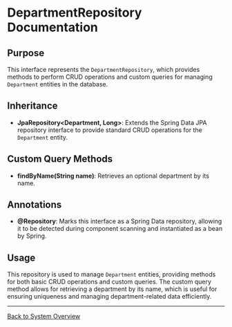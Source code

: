 # DepartmentRepository Documentation

## Purpose

This interface represents the `DepartmentRepository`, which provides methods to perform CRUD operations and custom queries for managing `Department` entities in the database.

## Inheritance

- **JpaRepository<Department, Long>**: Extends the Spring Data JPA repository interface to provide standard CRUD operations for the `Department` entity.

## Custom Query Methods

- **findByName(String name)**: Retrieves an optional department by its name.

## Annotations

- **@Repository**: Marks this interface as a Spring Data repository, allowing it to be detected during component scanning and instantiated as a bean by Spring.

## Usage

This repository is used to manage `Department` entities, providing methods for both basic CRUD operations and custom queries. The custom query method allows for retrieving a department by its name, which is useful for ensuring uniqueness and managing department-related data efficiently.

---

[Back to System Overview](../../system-overview.md)